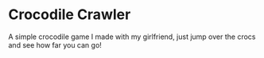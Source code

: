 # Crocodile Crawler

A simple crocodile game I made with my girlfriend, just jump over the crocs and see how far you can go!
